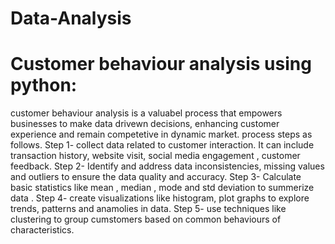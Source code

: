 # Data-Analysis
# Customer behaviour analysis using python:
customer behaviour analysis is a valuabel process that empowers businesses to make data drivewn decisions, enhancing customer experience and remain competetive in dynamic market.
process steps as follows.
Step 1- collect data related to customer interaction. It can include transaction history, website visit, social media engagement , customer feedback.
Step 2- Identify and address data inconsistencies, missing values and outliers to ensure the data quality and accuracy.
Step 3- Calculate basic statistics like mean , median , mode and std deviation to summerize data .
Step 4- create visualizations like histogram, plot graphs to explore trends, patterns and anamolies in data.
Step 5- use techniques like clustering to group cumstomers based on common behaviours of characteristics.
